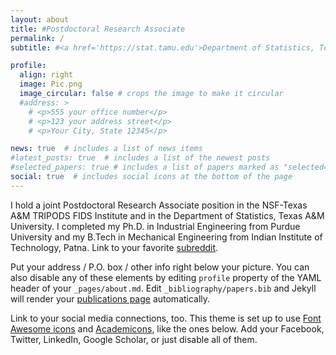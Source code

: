 ```yaml
---
layout: about
title: #Postdoctoral Research Associate
permalink: /
subtitle: #<a href='https://stat.tamu.edu'>Department of Statistics, Texas A&M University</a>. Address. 

profile:
  align: right
  image: Pic.png
  image_circular: false # crops the image to make it circular
  #address: >
    # <p>555 your office number</p>
    # <p>123 your address street</p>
    # <p>Your City, State 12345</p>

news: true  # includes a list of news items
#latest_posts: true  # includes a list of the newest posts
#selected_papers: true # includes a list of papers marked as "selected={true}"
social: true  # includes social icons at the bottom of the page
---
```


I hold a joint Postdoctoral Research Associate position in the NSF-Texas A&M TRIPODS FIDS Institute and in the Department of Statistics, Texas A&M University. I completed my Ph.D. in Industrial Engineering from Purdue University and my B.Tech in Mechanical Engineering from Indian Institute of Technology, Patna. Link to your favorite [subreddit](http://reddit.com). 
<!-- You can put a picture in, too. The code is already in, just name your picture `prof_pic.jpg` and put it in the `img/` folder. -->

Put your address / P.O. box / other info right below your picture. You can also disable any of these elements by editing `profile` property of the YAML header of your `_pages/about.md`. Edit `_bibliography/papers.bib` and Jekyll will render your [publications page](/al-folio/publications/) automatically.

Link to your social media connections, too. This theme is set up to use [Font Awesome icons](http://fortawesome.github.io/Font-Awesome/) and [Academicons](https://jpswalsh.github.io/academicons/), like the ones below. Add your Facebook, Twitter, LinkedIn, Google Scholar, or just disable all of them.
